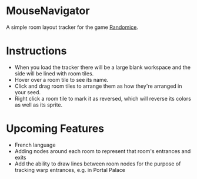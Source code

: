 # MouseNavigator

A simple room layout tracker for the game [Randomice](https://store.steampowered.com/app/2835650/Randomice/).

# Instructions

* When you load the tracker there will be a large blank workspace and the side will be lined with room tiles.
* Hover over a room tile to see its name.
* Click and drag room tiles to arrange them as how they're arranged in your seed.
* Right click a room tile to mark it as reversed, which will reverse its colors as well as its sprite.

# Upcoming Features

* French language
* Adding nodes around each room to represent that room's entrances and exits
* Add the ability to draw lines between room nodes for the purpose of tracking warp entrances, e.g. in Portal Palace
